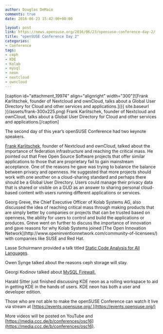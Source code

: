 ```yaml
---
author: Douglas DeMaio
comments: true
date: 2016-06-23 15:42:00+00:00

layout: post
link: https://news.opensuse.org/2016/06/23/opensuse-conference-day-2/
title: "openSUSE Conference Day 2"
categories:
- Conference
tags:
- ceph
- KDE
- Kolab
- mysql
- neon
- nextcloud
- owncloud
---
```

[caption id="attachment_19974" align="alignright" width="300"]![Frank Karlitschek, founder of Nextcloud and ownCloud, talks about a Global User Directory for Cloud and other services and applications.]({{ site.baseurl }}/assets/frank-300x225.png) Frank Karlitschek, founder of Nextcloud and ownCloud, talks about a Global User Directory for Cloud and other services and applications.[/caption]

The second day of this year’s openSUSE Conference had two keynote speakers.

[Frank Karlitschek](https://media.ccc.de/v/1044-keynote-from-frank-karlitschek-founder-of-nextcloud), founder of Nextcloud and ownCloud, talked about the importance of federation infrastructure and reaching the critical mass. He pointed out that Free Open Source Software projects that offer similar applications to those that are proprietary fail to gain mainstream acceptance. One of the reasons he gave was trying to balance the balance between privacy and openness. He suggested that more projects should work with one another on a cloud-sharing standard and perhaps there should be a Global User Directory. Users could manage their privacy data that is shared or visible on a GUD as an answer to sharing personal cloud-based content with users running different applications or services.

<!-- more -->Georg Greve, the Chief Executive Officer of Kolab Systems AG, also discussed the idea of reaching critical mass through making products that are simply better by companies or projects that can be trusted based on openness, the ability for users to control and build the applications or produces. Greve went on further to discuss the importance of innovation and gave reasons for why Kolab Systems joined [The Open Innovation Network](http://www.openinventionnetwork.com/community-of-licensees/) with companies like SUSE and Red Hat.

Lasse Schuirmann provided a talk titled [Static Code Analysis for All Languages](https://media.ccc.de/v/950-static-code-analysis-for-all-languages-coala).

Owen Synge talked about the reasons ceph storage will stay.

Georgi Kodinov talked about [MySQL Firewall.](https://media.ccc.de/v/780-mysql-firewall)

Harald Sitter just finished discussing KDE neon as a rolling workspace to aid in getting KDE in the hands of users. KDE neon has both a user and developer edition.

Those who are not able to make the openSUSE Conference can watch it live via stream at [https://events.opensuse.org/.](https://events.opensuse.org/)

More videos will be posted on YouTube and [https://media.ccc.de/b/conferences/osc16](https://media.ccc.de/b/conferences/osc16).		
